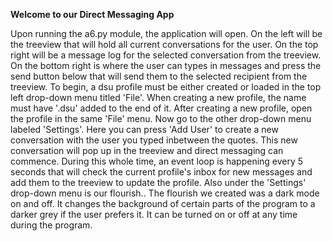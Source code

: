 **Welcome to our Direct Messaging App**

Upon running the a6.py module, the application will open. On the left will be the treeview that will hold all current conversations for the user. On the top right will be a message log for the selected conversation from the treeview. On the bottom right is where the user can types in messages and press the send button below that will send them to the selected recipient from the treeview. To begin, a dsu profile must be either created or loaded in the top left drop-down menu titled 'File'. When creating a new profile, the name must have '.dsu' added to the end of it. After creating a new profile, open the profile in the same 'File' menu. Now go to the other drop-down menu labeled 'Settings'. Here you can press 'Add User' to create a new conversation with the user you typed inbetween the quotes. This new conversation will pop up in the treeview and direct messaging can commence. During this whole time, an event loop is happening every 5 seconds that will check the current profile's inbox for new messages and add them to the treeview to update the profile. Also under the 'Settings' drop-down menu is our flourish.. The flourish we created was a dark mode on and off. It changes the background of certain parts of the program to a darker grey if the user prefers it. It can be turned on or off at any time during the program.
